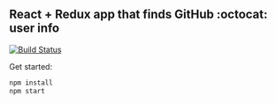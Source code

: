 ## React + Redux app that finds GitHub :octocat: user info

[![Build Status](https://travis-ci.org/itsanna/olive-coders.svg?branch=master)](https://travis-ci.org/itsanna/olive-coders)

Get started:
```javascript
npm install
npm start
```
